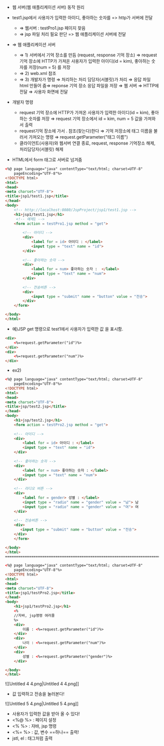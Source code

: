- 웹 서버(웹 애플리케이션 서버) 동작 원리
- test1.jsp에서 사용자가 입력한 아이디, 좋아하는 숫자를 => http가 서버에 전달
    - ⇒ 웹서버 : testPro1.jsp 페이지 찾음
    - ⇒ jsp 파일 처리 필요 판단 => 웹 애플리케이션 서버에 전달
    
- ⇒ 웹 애플리케이션 서버
    - ⇒ 1) 서버에서 기억 장소를 만듬 (request, response 기억 장소) ⇒ request 기억 장소에 HTTP가 가져온 사용자가 입력한 아이디(id = kim), 좋아하는 숫자를 저장(num = 5) 를 저장
    - ⇒ 2) web.xml 참조
    - ⇒ 3) 개발자가 명령 ⇒ 처리하는 처리 담당자(서블릿)가 처리 ⇒ 응답 파일 html 만들어 줌⇒ reponse 기억 장소 응답 파일을 저장 ⇒ 웹 서버 ⇒ HTTP에 전달 ⇒ 사용자 화면에 전달
- 개발자 명령
    - request 기억 장소에 HTTP가 가져온 사용자가 입력한 아이디(id = kim), 좋아하는 숫자를 저장 ⇒ request 기억 장소에서 id = kim, num = 5 값을 가져와서 출력
    - request기억 장소에 가서 . 참조(찾는다)한다 ⇒ 기억 저장소에 태그 이름을 불러서 가져오는 명령 ⇒ request.getParameter("태그 이름")
    - 클라이언트(사용자)와 웹서버 연결 종료, request, response 기억장소 해제, 처리담당자(서블릿) 해제
- HTML에서 form 태그로 서버로 넘겨줌

```html
<%@ page language="java" contentType="text/html; charset=UTF-8"
    pageEncoding="UTF-8"%>
<!DOCTYPE html>
<html>
<head>
<meta charset="UTF-8">
<title>jsp1/test1.jsp</title>
</head>
<body>
    <!-- http://localhost:8080/JspProject/jsp1/test1.jsp -->
    <h1>jsp1/test1.jsp</h1>
     <!-- 예제1 -->
    <form action = testPro1.jsp method = "get">
        
        <!-- 아이디 -->
        <div>
            <label for = id> 아이디 : </label>
            <input type = "text" name = "id">
        </div>
        
        <!-- 좋아하는 숫자 -->
        <div>
            <label for = num> 좋아하는 숫자 :  </label>
            <input type = "text" name = "num">
        </div>
        
        <!-- 전송버튼 -->
        <div>
            <input type = "submit" name = "button" value = "전송">
        </div>
    </form>

</body>
</html>
```

- 예)JSP get 명령으로 test1에서 사용자가 입력한 값 을 표시함.

```HTML
<div>
	<%=request.getParameter("id")%>
</div>
<div>
	<%=request.getParameter("num")%>
</div>
```

- ex2)

```HTML
<%@ page language="java" contentType="text/html; charset=UTF-8"
    pageEncoding="UTF-8"%>
<!DOCTYPE html>
<html>
<head>
<meta charset="UTF-8">
<title>jsp/test2.jsp</title>
</head>
<body>
    <h1>jsp/test2.jsp</h1>
	<form action = testPro2.jsp method = "get">
	
	<!-- 아이디 -->
	<div>
		<label for = id> 아이디 : </label>
		<input type = "text" name = "id">
	</div>
	
	<!-- 좋아하는 숫자 -->
	<div>
		<label for = num> 좋아하는 숫자 : </label>
		<input type = "text" name = "num">
	</div>
	
	<!-- 라디오 버튼 -->
	<div>
		<label for = gender> 성별 : </label>
		<input type = "radio" name = "gender" value = "남"> 남
		<input type = "radio" name = "gender" value = "여"> 여
	</div>
	
	<!-- 전송버튼 -->
	<div>
	   <input type = "submit" name = "button" value = "전송">
	</div>
	</form>

</body>
</html>
====================================================================================

<%@ page language="java" contentType="text/html; charset=UTF-8"
    pageEncoding="UTF-8"%>
<!DOCTYPE html>
<html>
<head>
<meta charset="UTF-8">
<title>jsp1/testPro2.jsp</title>
</head>
<body>
    <h1>jsp1/testPro2.jsp</h1>
    <%
    //자바, jsp명령 여러줄
    %>
    <div>
        이름 : <%=request.getParameter("id")%>
    </div>
    <div>
        나이 : <%=request.getParameter("num")%>
    </div>
    <div>
        성별 : <%=request.getParameter("gender")%>
    </div>

</body>
</html>
```

![[Untitled 4 4.png|Untitled 4 4.png]]

- 값 입력하고 전송을 눌러본다!

![[Untitled 5 4.png|Untitled 5 4.png]]

- 사용자가 입력한 값을 받아 올 수 있다!
- <%@ %> : 페이지 설정
- <% %> : 자바, jsp 명령
- <%= %> : 값, 변수 ==하나== 출력!
- jstl, el : 태그처럼 출력
